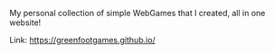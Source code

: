 My personal collection of simple WebGames that I created, all in one website!

Link: https://greenfootgames.github.io/
